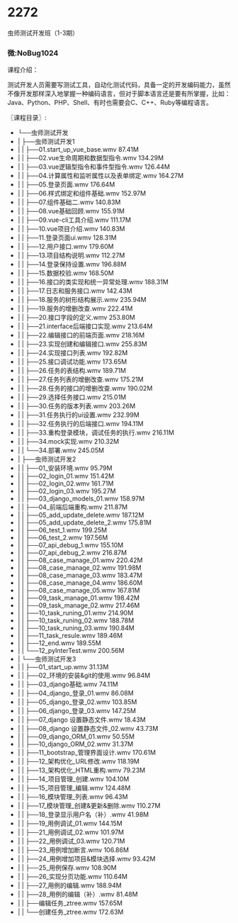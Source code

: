 # 2272
虫师测试开发班（1-3期）
### 微:NoBug1024 


课程介绍：

测试开发人员需要写测试工具，自动化测试代码，具备一定的开发编码能力，虽然不像开发那样深入地掌握一种编码语言，但对于脚本语言还是要有所掌握，比如：Java、Python、PHP、Shell、有时也需要会C、C++、Ruby等编程语言。

〖课程目录〗:

- └──虫师测试开发  
- |   ├──虫师测试开发1  
- |   |   ├──01.start_up_vue_base.wmv  87.41M
- |   |   ├──02.vue生命周期和数据型指令.wmv  134.29M
- |   |   ├──03.vue逻辑型指令和事件型指令.wmv  126.44M
- |   |   ├──04.计算属性和监听属性以及表单绑定.wmv  164.27M
- |   |   ├──05.登录页面.wmv  176.64M
- |   |   ├──06.样式绑定和组件基础.wmv  152.97M
- |   |   ├──07.组件基础二.wmv  140.83M
- |   |   ├──08.vue基础回顾.wmv  155.91M
- |   |   ├──09.vue-cli工具介绍.wmv  111.17M
- |   |   ├──10.vue项目介绍.wmv  140.83M
- |   |   ├──11.登录页面ui.wmv  128.31M
- |   |   ├──12.用户接口.wmv  179.60M
- |   |   ├──13.项目结构说明.wmv  112.27M
- |   |   ├──14.登录保持设置.wmv  196.88M
- |   |   ├──15.数据校验.wmv  168.50M
- |   |   ├──16.接口的类实现和统一异常处理.wmv  188.31M
- |   |   ├──17.日志和服务接口.wmv  142.43M
- |   |   ├──18.服务的树形结构展示.wmv  235.94M
- |   |   ├──19.服务的增删改查.wmv  222.41M
- |   |   ├──20.接口字段的定义.wmv  253.80M
- |   |   ├──21.interface后端接口实现.wmv  213.64M
- |   |   ├──22.编辑接口的前端页面.wmv  218.16M
- |   |   ├──23.实现创建和编辑接口.wmv  255.83M
- |   |   ├──24.实现接口列表.wmv  192.82M
- |   |   ├──25.接口调试功能.wmv  173.65M
- |   |   ├──26.任务的表结构.wmv  189.71M
- |   |   ├──27.任务列表的增删改查.wmv  175.21M
- |   |   ├──28.任务的接口的增删改查.wmv  190.02M
- |   |   ├──29.选择任务接口.wmv  215.01M
- |   |   ├──30.任务的版本列表.wmv  203.26M
- |   |   ├──31.任务执行的ui设置.wmv  232.99M
- |   |   ├──32.任务执行的后端接口.wmv  194.11M
- |   |   ├──33.重构登录模块，调试任务的执行.wmv  216.11M
- |   |   ├──34.mock实现.wmv  210.32M
- |   |   └──34.部署.wmv  245.05M
- |   ├──虫师测试开发2  
- |   |   ├──01_安装环境.wmv  95.79M
- |   |   ├──02_login_01.wmv  151.42M
- |   |   ├──02_login_02.wmv  161.71M
- |   |   ├──02_login_03.wmv  195.27M
- |   |   ├──03_django_models_01.wmv  158.97M
- |   |   ├──04_前端后端重构.wmv  211.87M
- |   |   ├──05_add_update_delete.wmv  187.12M
- |   |   ├──05_add_update_delete_2.wmv  175.81M
- |   |   ├──06_test_1.wmv  199.25M
- |   |   ├──06_test_2.wmv  197.56M
- |   |   ├──07_api_debug_1.wmv  155.10M
- |   |   ├──07_api_debug_2.wmv  216.87M
- |   |   ├──08_case_manage_01.wmv  220.42M
- |   |   ├──08_case_manage_02.wmv  191.98M
- |   |   ├──08_case_manage_03.wmv  183.47M
- |   |   ├──08_case_manage_04.wmv  186.60M
- |   |   ├──08_case_manage_05.wmv  167.81M
- |   |   ├──09_task_manage_01.wmv  198.42M
- |   |   ├──09_task_manage_02.wmv  217.46M
- |   |   ├──10_task_runing_01.wmv  214.90M
- |   |   ├──10_task_runing_02.wmv  188.78M
- |   |   ├──10_task_runing_03.wmv  190.84M
- |   |   ├──11_task_resule.wmv  189.46M
- |   |   ├──12_end.wmv  189.55M
- |   |   └──12_pyInterTest.wmv  200.56M
- |   └──虫师测试开发3  
- |   |   ├──01_start_up.wmv  31.13M
- |   |   ├──02_环境的安装&git的使用.wmv  96.84M
- |   |   ├──03_django基础.wmv  74.11M
- |   |   ├──04_django_登录_01.wmv  86.08M
- |   |   ├──05_django_登录_02.wmv  103.85M
- |   |   ├──06_django_登录_03.wmv  147.25M
- |   |   ├──07_django 设置静态文件.wmv  18.43M
- |   |   ├──08_django 设置静态文件_02.wmv  43.73M
- |   |   ├──09_django_ORM_01.wmv  50.55M
- |   |   ├──10_django_ORM_02.wmv  31.37M
- |   |   ├──11_bootstrap_管理界面设计.wmv  170.61M
- |   |   ├──12_架构优化_URL修改.wmv  118.19M
- |   |   ├──13_架构优化_HTML重构.wmv  79.23M
- |   |   ├──14_项目管理_创建.wmv  104.10M
- |   |   ├──15_项目管理_编辑.wmv  124.48M
- |   |   ├──16_模块管理_列表.wmv  96.43M
- |   |   ├──17_模块管理_创建&更新&删除.wmv  110.27M
- |   |   ├──18_登录显示用户名（补）.wmv  41.98M
- |   |   ├──19_用例调试_01.wmv  144.15M
- |   |   ├──21_用例调试_02.wmv  101.97M
- |   |   ├──22_用例调试_03.wmv  120.71M
- |   |   ├──23_用例增加断言.wmv  106.86M
- |   |   ├──24_用例增加项目&模块选择.wmv  93.42M
- |   |   ├──25_用例保存.wmv  108.90M
- |   |   ├──26_实现分页功能.wmv  110.64M
- |   |   ├──27_用例的编辑.wmv  188.94M
- |   |   ├──28_用例的编辑（补）.wmv  81.48M
- |   |   ├──编辑任务_ztree.wmv  157.65M
- |   |   └──创建任务_ztree.wmv  172.63M
